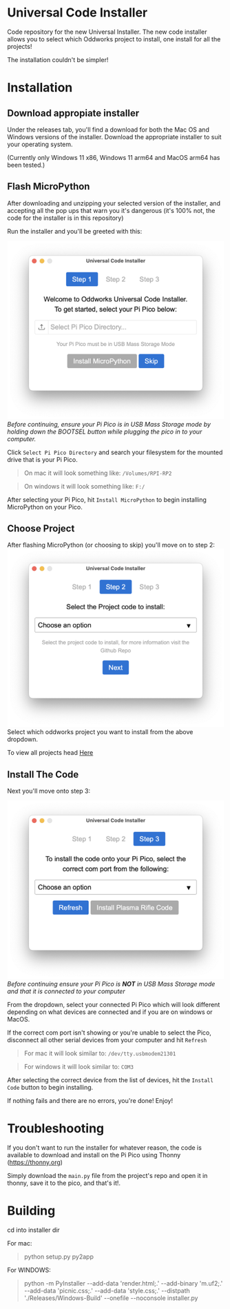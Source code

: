# Universal Code Installer

Code repository for the new Universal Installer. The new code installer allows you to select which Oddworks project to install, one install for all the projects!

The installation couldn't be simpler!
# Installation
## Download appropiate installer
Under the releases tab, you'll find a download for both the Mac OS and Windows
versions of the installer. Download the appropriate installer to suit your operating system.

(Currently only Windows 11 x86, Windows 11 arm64 and MacOS arm64 has been tested.)


## Flash MicroPython
After downloading and unzipping your selected version of the installer, and accepting all the pop ups that warn you it's dangerous (it's 100% not, the code for the installer is in this repository)

Run the installer and you'll be greeted with this:

![alt text](https://github.com/oddworks3d/Universal-Installer/blob/48f0ab8d143c9523bcb4724efd9da35fe8e16f96/step1.png?raw=true)
*Before continuing, ensure your Pi Pico is in USB Mass Storage mode by holding down the BOOTSEL button while plugging the pico in to your computer.*



Click `Select Pi Pico Directory` and search your filesystem for the mounted drive that is your Pi Pico.

>On mac it will look something like:
>```/Volumes/RPI-RP2```

>On windows it will look something like: 
>```F:/```

After selecting your Pi Pico, hit `Install MicroPython` to begin installing MicroPython on your Pico.


## Choose Project
After flashing MicroPython (or choosing to skip) you'll move on to step 2:
![alt text](https://github.com/oddworks3d/Universal-Installer/blob/48f0ab8d143c9523bcb4724efd9da35fe8e16f96/step2.png?raw=true)
Select which oddworks project you want to install from the above dropdown.

To view all projects head [Here](https://github.com/oddworks3d)

## Install The Code

Next you'll move onto step 3:

![alt text](https://github.com/oddworks3d/Universal-Installer/blob/48f0ab8d143c9523bcb4724efd9da35fe8e16f96/step3.png?raw=true)
*Before continuing ensure your Pi Pico is **NOT** in USB Mass Storage mode and that it is connected to your computer*

From the dropdown, select your connected Pi Pico which will look different depending on what devices are connected and if you are on windows or MacOS.

If the correct com port isn't showing or you're unable to select the Pico, disconnect all other serial devices from your computer and hit `Refresh`

> For mac it will look similar to:
> `/dev/tty.usbmodem21301`

>For windows it will look similar to:
>`COM3`

After selecting the correct device from the list of devices, hit the `Install Code` button to begin installing.

If nothing fails and there are no errors, you're done! Enjoy!


# Troubleshooting

If you don't want to run the installer for whatever reason, the code is available to download and install on the Pi Pico using Thonny (https://thonny.org)

Simply download the `main.py` file from the project's repo and open it in thonny, save it to the pico, and that's it!.

# Building

cd into installer dir

For mac:
> python setup.py py2app

For WINDOWS:
> python -m PyInstaller --add-data 'render.html;.' --add-binary 'm.uf2;.' --add-data 'picnic.css;.' --add-data 'style.css;.' --distpath './Releases/Windows-Build' --onefile --noconsole installer.py 
